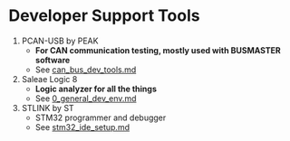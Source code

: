 # Developer Support Tools

1. PCAN-USB by PEAK
    - **For CAN communication testing, mostly used with BUSMASTER software**
    - See [can_bus_dev_tools.md](..%2Fdevenvs%2Fcan_bus_dev_tools.md)
2. Saleae Logic 8
   - **Logic analyzer for all the things**
   - See [0_general_dev_env.md](..%2Fdevenvs%2F0_general_dev_env.md)
3. STLINK by ST
   - STM32 programmer and debugger
   - See [stm32_ide_setup.md](..%2Fdevenvs%2Fstm32_ide_setup.md)
